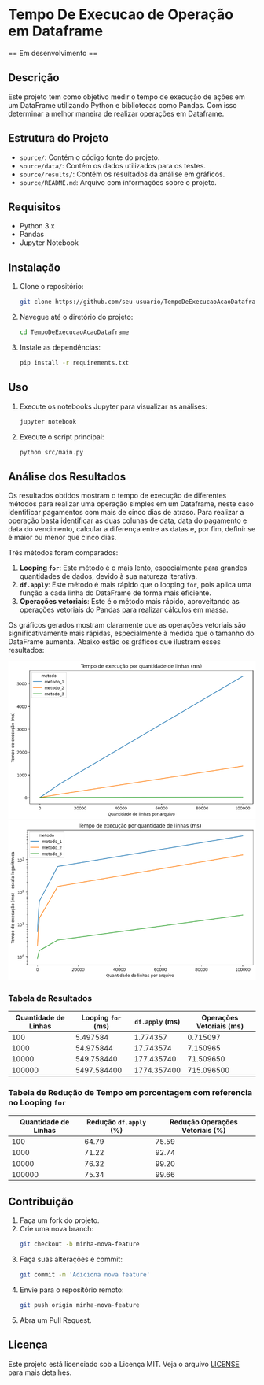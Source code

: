 # Tempo De Execucao de Operação em Dataframe

== Em desenvolvimento ==

## Descrição
Este projeto tem como objetivo medir o tempo de execução de ações em um DataFrame utilizando Python e bibliotecas como Pandas. Com isso determinar a melhor maneira de realizar operações em Dataframe.

## Estrutura do Projeto
- `source/`: Contém o código fonte do projeto.
- `source/data/`: Contém os dados utilizados para os testes.
- `source/results/`: Contém os resultados da análise em gráficos.
- `source/README.md`: Arquivo com informações sobre o projeto.

## Requisitos
- Python 3.x
- Pandas
- Jupyter Notebook

## Instalação
1. Clone o repositório:
    ```bash
    git clone https://github.com/seu-usuario/TempoDeExecucaoAcaoDataframe.git
    ```
2. Navegue até o diretório do projeto:
    ```bash
    cd TempoDeExecucaoAcaoDataframe
    ```
3. Instale as dependências:
    ```bash
    pip install -r requirements.txt
    ```

## Uso
1. Execute os notebooks Jupyter para visualizar as análises:
    ```bash
    jupyter notebook
    ```
2. Execute o script principal:
    ```bash
    python src/main.py
    ```

## Análise dos Resultados
Os resultados obtidos mostram o tempo de execução de diferentes métodos para realizar uma operação simples em um Dataframe, neste caso identificar pagamentos com mais de cinco dias de atraso. Para realizar a operação basta identificar as duas colunas de data, data do pagamento e data do vencimento, calcular a diferença entre as datas e, por fim, definir se é maior ou menor que cinco dias.

Três métodos foram comparados:

1. **Looping `for`**: Este método é o mais lento, especialmente para grandes quantidades de dados, devido à sua natureza iterativa.
2. **`df.apply`**: Este método é mais rápido que o looping `for`, pois aplica uma função a cada linha do DataFrame de forma mais eficiente.
3. **Operações vetoriais**: Este é o método mais rápido, aproveitando as operações vetoriais do Pandas para realizar cálculos em massa.

Os gráficos gerados mostram claramente que as operações vetoriais são significativamente mais rápidas, especialmente à medida que o tamanho do DataFrame aumenta. Abaixo estão os gráficos que ilustram esses resultados:

![Gráfico de Tempo de Execução](source/results/grafico_tempo_por_metodo.png)
![Gráfico de Tempo de Execução (Escala Logarítmica)](source/results/grafico_log_tempo_por_metodo.png)

### Tabela de Resultados

| Quantidade de Linhas | Looping `for` (ms) | `df.apply` (ms) | Operações Vetoriais (ms) |
|----------------------|--------------------|-----------------|--------------------------|
| 100                  | 5.497584           | 1.774357        | 0.715097                 |
| 1000                 | 54.975844          | 17.743574       | 7.150965                 |
| 10000                | 549.758440         | 177.435740      | 71.509650                |
| 100000               | 5497.584400        | 1774.357400     | 715.096500               |

### Tabela de Redução de Tempo em porcentagem com referencia no Looping `for`

| Quantidade de Linhas | Redução `df.apply` (%) | Redução Operações Vetoriais (%) |
|----------------------|------------------------|---------------------------------|
| 100                  | 64.79                  | 75.59                           |
| 1000                 | 71.22                  | 92.74                           |
| 10000                | 76.32                  | 99.20                           |
| 100000               | 75.34                  | 99.66                           |

## Contribuição
1. Faça um fork do projeto.
2. Crie uma nova branch:
    ```bash
    git checkout -b minha-nova-feature
    ```
3. Faça suas alterações e commit:
    ```bash
    git commit -m 'Adiciona nova feature'
    ```
4. Envie para o repositório remoto:
    ```bash
    git push origin minha-nova-feature
    ```
5. Abra um Pull Request.

## Licença
Este projeto está licenciado sob a Licença MIT. Veja o arquivo [LICENSE](LICENSE) para mais detalhes.
